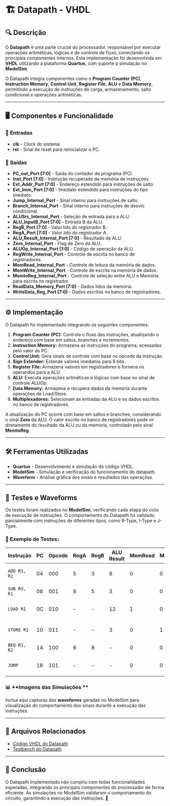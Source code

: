 # 🏗️ Datapath - VHDL

## 🔍 Descrição

O **Datapath** é uma parte crucial do processador, responsável por executar operações aritméticas, lógicas e de controle de fluxo, conectando os principais componentes internos. Esta implementação foi desenvolvida em **VHDL** utilizando a plataforma **Quartus**, com suporte à simulação no **ModelSim**.

O Datapath integra componentes como o **Program Counter (PC)**, **Instruction Memory**, **Control Unit**, **Register File**, **ALU** e **Data Memory**, permitindo a execução de instruções de carga, armazenamento, salto condicional e operações aritméticas.

---

## 🖥️ Componentes e Funcionalidade

### 🔹 **Entradas**

- **clk** - Clock do sistema.
- **rst** - Sinal de reset para reinicializar o PC.

### 🔹 **Saídas**

- **PC_out_Port [7:0]** - Saída do contador de programa (PC).
- **Inst_Port [7:0]** - Instrução recuperada da memória de instruções.
- **Ext_Addr_Port [7:0]** - Endereço estendido para instruções de salto.
- **Ext_Imm_Port [7:0]** - Imediato estendido para instruções do tipo imediato.
- **Jump_Internal_Port** - Sinal interno para instruções de salto.
- **Branch_Internal_Port** - Sinal interno para instruções de desvio condicional.
- **ALUSrc_Internal_Port** - Seleção de entrada para a ALU.
- **ALU_InputB_Port [7:0]** - Entrada B da ALU.
- **RegB_Port [7:0]** - Valor lido do registrador B.
- **RegA_Port [7:0]** - Valor lido do registrador A.
- **ALU_Result_Internal_Port [7:0]** - Resultado da ALU.
- **Zero_Internal_Port** - Flag de Zero da ALU.
- **ALUOp_Internal_Port [1:0]** - Código de operação da ALU.
- **RegWrite_Internal_Port** - Controle de escrita no banco de registradores.
- **MemRead_Internal_Port** - Controle de leitura da memória de dados.
- **MemWrite_Internal_Port** - Controle de escrita na memória de dados.
- **MemtoReg_Internal_Port** - Controle de seleção entre ALU e Memória para escrita no registrador.
- **ReadData_Memory_Port [7:0]** - Dados lidos da memória.
- **WriteData_Reg_Port [7:0]** - Dados escritos no banco de registradores.

---

## ⚙️ Implementação

O Datapath foi implementado integrando os seguintes componentes:

1. **Program Counter (PC):** Controla o fluxo das instruções, atualizando o endereço com base em saltos, branches e incrementos.
2. **Instruction Memory:** Armazena as instruções do programa, acessadas pelo valor do PC.
3. **Control Unit:** Gera sinais de controle com base no opcode da instrução.
4. **Sign Extender:** Extende valores imediatos para 8 bits.
5. **Register File:** Armazena valores em registradores e fornece os operandos para a ALU.
6. **ALU:** Executa operações aritméticas e lógicas com base no sinal de controle ALUOp.
7. **Data Memory:** Armazena e recupera dados da memória durante operações de Load/Store.
8. **Multiplexadores:** Selecionam as entradas da ALU e os dados escritos no banco de registradores.

A atualização do PC ocorre com base em saltos e branches, considerando o sinal **Zero** da ALU. O valor escrito no banco de registradores pode vir diretamente do resultado da ALU ou da memória, controlado pelo sinal **MemtoReg**.

---

## 🛠️ Ferramentas Utilizadas

- **Quartus** - Desenvolvimento e simulação do código VHDL.
- **ModelSim** - Simulação e verificação do funcionamento do datapath.
- **Waveform** - Análise gráfica dos sinais e resultados das operações.

---

## 🔬 Testes e Waveforms

Os testes foram realizados no **ModelSim**, verificando cada etapa do ciclo de execução de instruções. O comportamento do Datapath foi validado parcialmente com instruções de diferentes tipos, como R-Type, I-Type e J-Type.

### 📌 Exemplo de Testes:

| Instrução    | PC  | Opcode | RegA | RegB | ALU Result | MemRead | MemWrite | Zero | Observação                   |
| ------------ | --- | ------ | ---- | ---- | ---------- | ------- | -------- | ---- | ---------------------------- |
| `ADD R1, R2` | 04  | 000    | 5    | 3    | 8          | 0       | 0        | 0    | Soma dos valores R1 e R2     |
| `SUB R3, R1` | 08  | 001    | 8    | 5    | 3          | 0       | 0        | 0    | Subtração R1 - R2            |
| `LOAD R1`    | 0C  | 010    | -    | -    | 12         | 1       | 0        | -    | Carrega valor da memória     |
| `STORE R2`   | 10  | 011    | -    | -    | 3          | 0       | 1        | -    | Armazena valor na memória    |
| `BEQ R1, R2` | 14  | 100    | 8    | 8    | -          | 0       | 0        | 1    | Salta se R1 == R2            |
| `JUMP`       | 18  | 101    | -    | -    | -          | 0       | 0        | -    | Salta para endereço imediato |

### 📊 **Imagens das Simulações **

Inclua aqui capturas das **waveforms** geradas no ModelSim para visualização do comportamento dos sinais durante a execução das instruções.

---

## 📂 Arquivos Relacionados

- [Código VHDL do Datapath](../src/Datapath/Datapath.vhd)
- [Testbench do Datapath](../src/Datapath/Datapath_tb.vhd)

---

## 📌 Conclusão

O Datapath implementado não cumpriu com todas funcionalidades esperadas, integrando os principais componentes do processador de forma eficiente. As simulações no ModelSim validaram o comportamento do circuito, garantindo a execução das instruções. 🚀
